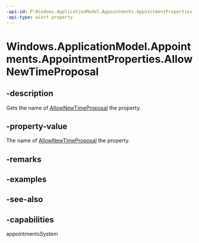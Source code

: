 ```yaml
---
-api-id: P:Windows.ApplicationModel.Appointments.AppointmentProperties.AllowNewTimeProposal
-api-type: winrt property
---
```


<!-- Property syntax
public string AllowNewTimeProposal { get; }
-->

# Windows.ApplicationModel.Appointments.AppointmentProperties.AllowNewTimeProposal

## -description
Gets the name of [AllowNewTimeProposal](appointment_allownewtimeproposal.md) the property.

## -property-value
The name of [AllowNewTimeProposal](appointment_allownewtimeproposal.md) the property.

## -remarks

## -examples

## -see-also

## -capabilities
appointmentsSystem
